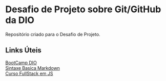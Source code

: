 # Desafio de Projeto sobre Git/GitHub da DIO
Repositório criado para o Desafio de Projeto.


## Links Úteis
[BootCamp DIO](https://web.dio.me/track/214643d2-7f11-430b-ada2-4319b0db6327) <br>
[Sintaxe Basica Markdown](https://www.markdownguide.org/basic-syntax/) <br>
[Curso FullStack em JS](https://onebitcode.com/lp/) <br>


